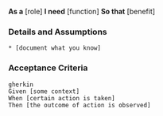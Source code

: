 **As a** [role]
**I need** [function]
**So that** [benefit]

### Details and Assumptions
	* [document what you know]

### Acceptance Criteria
	gherkin
	Given [some context]
	When [certain action is taken]
	Then [the outcome of action is observed]
